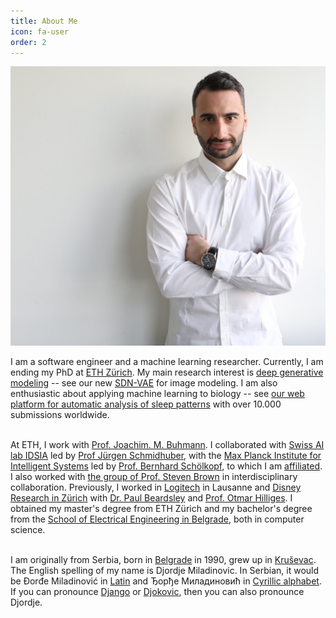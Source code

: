 ```yaml
---
title: About Me
icon: fa-user
order: 2
---
```


<a><img src="assets/images/website_compressed.jpeg" class="main-img"/></a>

I am a software engineer and a machine learning researcher. Currently, I am ending my PhD at [ETH Zürich](https://ethz.ch/en.html). 
My main research interest is [deep generative modeling](https://deepgenerativemodels.github.io/notes/introduction/) -- see our new [SDN-VAE](https://github.com/djordjemila/sdn) for image modeling.
I am also enthusiastic about applying machine learning to biology -- see [our web platform for automatic analysis of sleep patterns](https://sleeplearning.ethz.ch/) with over 10.000 submissions worldwide.
<br><br>


At ETH, I work with [Prof. Joachim. M. Buhmann](https://inf.ethz.ch/people/person-detail.buhmann.html).
I collaborated with [Swiss AI lab IDSIA](http://idsia.ch/) led by [Prof Jürgen Schmidhuber](https://people.idsia.ch/~juergen/), 
with the [Max Planck Institute for Intelligent Systems](http://ei.is.tuebingen.mpg.de/) led by [Prof. 
Bernhard Schölkopf](http://ei.is.tuebingen.mpg.de/person/bs), to which I am [affiliated](https://learning-systems.org/phds).
I also worked with [the group of Prof. Steven Brown](https://www.pharma.uzh.ch/en/research/chronobiology/areas/chronobiology.html) in interdisciplinary collaboration.
Previously, I worked in [Logitech](https://www.logitech.com/en-ch) in Lausanne 
and [Disney Research in Zürich](https://studios.disneyresearch.com/about-us/) with [Dr. Paul Beardsley](https://studios.disneyresearch.com/people/paul-beardsley/) and [Prof. Otmar Hilliges](https://ait.ethz.ch/people/hilliges/).
I obtained my master's degree from ETH Zürich and my bachelor's degree from the [School of Electrical Engineering in Belgrade](https://www.etf.bg.ac.rs/en#gsc.tab=0), both in computer science.
<br><br>

I am originally from Serbia, born in [Belgrade](https://en.wikipedia.org/wiki/Belgrade) in 1990, grew up in [Kruševac](https://en.wikipedia.org/wiki/Kru%C5%A1evac). 
The English spelling of my name is Djordje Miladinovic.
In Serbian, it would be Đorđe Miladinović in [Latin](https://en.wikipedia.org/wiki/Gaj%27s_Latin_alphabet)
and Ђорђе Миладиновић in [Cyrillic alphabet](https://en.wikipedia.org/wiki/Serbian_Cyrillic_alphabet). 
If you can pronounce [Django](https://www.imdb.com/title/tt1853728/) or [Djokovic](https://novakdjokovic.com/en/), then you can also pronounce Djordje.
<br><br>

